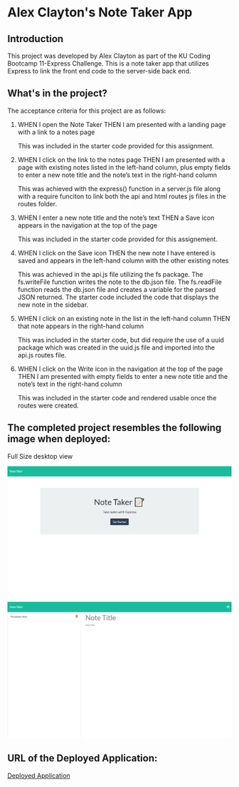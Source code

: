 # Alex Clayton's Note Taker App

## Introduction
This project was developed by Alex Clayton as part of the KU Coding Bootcamp 11-Express Challenge.  This is a note taker app that utilizes Express to link the front end code to the server-side back end.  

## What's in the project?
The acceptance criteria for this project are as follows:

1.  WHEN I open the Note Taker
    THEN I am presented with a landing page with a link to a notes page

    This was included in the starter code provided for this assignment.

2.  WHEN I click on the link to the notes page
    THEN I am presented with a page with existing notes listed in the left-hand column, plus empty fields to enter a new note title and the note’s text in the right-hand column

    This was achieved with the express() function in a server.js file along with a require funciton to link both the api and html routes js files in the routes folder.


3.  WHEN I enter a new note title and the note’s text
    THEN a Save icon appears in the navigation at the top of the page

    This was included in the starter code provided for this assignement.

4.  WHEN I click on the Save icon
    THEN the new note I have entered is saved and appears in the left-hand column with the other existing notes

    This was achieved in the api.js file utilizing the fs package. The fs.writeFile function writes the note to the db.json file. The fs.readFile function reads the db.json file and creates a variable for the parsed JSON returned. The starter code included the code that displays the new note in the sidebar.

5.  WHEN I click on an existing note in the list in the left-hand column
    THEN that note appears in the right-hand column

    This was included in the starter code, but did require the use of a uuid package which was created in the uuid.js file and imported into the api.js routes file.

6.  WHEN I click on the Write icon in the navigation at the top of the page
    THEN I am presented with empty fields to enter a new note title and the note’s text in the right-hand column

    This was included in the starter code and rendered usable once the routes were created.



## The completed project resembles the following image when deployed:

Full Size desktop view

![full size desktop view page 1](/assets/alex-clayton-note-taker.herokuapp.com_.png)
![full size desktop view page 2](/assets/alex-clayton-note-taker.herokuapp.com_notes.png)


## URL of the Deployed Application:

[Deployed Application](https://alex-clayton-note-taker.herokuapp.com/)


